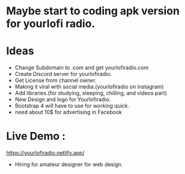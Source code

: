 # Maybe start to coding apk version for yourlofi radio.

# Ideas

- Change Subdomain to .com and get yourlofiradio.com
- Create Discord server for yourlofiradio.
- Get License from channel owner.
- Making it viral with social media.(yourlofiradio on instagram)
- Add libraries.(for studying, sleeping, chilling, and videos part)
- New Design and logo for Yourlofiradio.
- Bootstrap 4 will have to use for working quick.
- need about 10$ for advertising in Facebook

# Live Demo :

https://yourlofiradio.netlify.app/  

- Hiring for amateur designer for web design.
